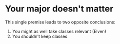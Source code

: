 # Your major doesn't matter
This single premise leads to two opposite conclusions:
1. You might as well take classes relevant (Elven)
2. You shouldn't keep classes
